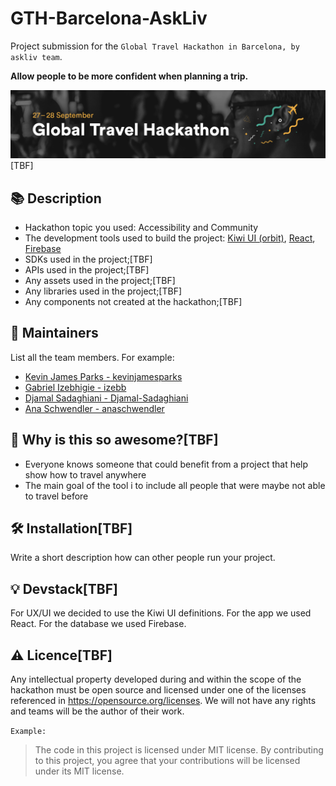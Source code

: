 # GTH-Barcelona-AskLiv
Project submission for the `Global Travel Hackathon in Barcelona, by askliv team`.

**Allow people to be more confident when planning a trip.**

![Add a screenshot from your project. For example the main website page.](https://raw.githubusercontent.com/Global-Travel-Hackathon/GTH-Location-TeamName/master/screenshots/Global-Travel-Hackathon-image.png)[TBF]

## :books: Description

* Hackathon topic you used: Accessibility and Community
* The development tools used to build the project: [Kiwi UI (orbit)](https://orbit.kiwi/), [React](https://reactjs.org/), [Firebase](https://firebase.google.com)
* SDKs used in the project;[TBF]
* APIs used in the project;[TBF]
* Any assets used in the project;[TBF]
* Any libraries used in the project;[TBF]
* Any components not created at the hackathon;[TBF]

## :hugs: Maintainers

List all the team members. For example:
* [Kevin James Parks - kevinjamesparks](https://github.com/kevinjamesparks)
* [Gabriel Izebhigie - izebb](https://github.com/izebb)
* [Djamal Sadaghiani - Djamal-Sadaghiani](https://github.com/Djamal-Sadaghiani)
* [Ana Schwendler - anaschwendler](https://github.com/anaschwendler)


## :tada: Why is this so awesome?[TBF]

* Everyone knows someone that could benefit from a project that help show how to travel anywhere
* The main goal of the tool i to include all people that were maybe not able to travel before

## :hammer_and_wrench: Installation[TBF]

Write a short description how can other people run your project.

## :bulb: Devstack[TBF]

For UX/UI we decided to use the Kiwi UI definitions.
For the app we used React.
For the database we used Firebase.

## :warning: Licence[TBF]

Any intellectual property developed during and within the scope of the hackathon must be open source and licensed under one of the licenses referenced in https://opensource.org/licenses. We will not have any rights and teams will be the author of their work.

`Example:`

>The code in this project is licensed under MIT license. By contributing to this project, you agree that your contributions will be licensed under its MIT license.
